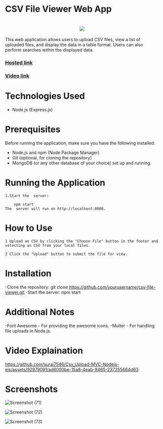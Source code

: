 ﻿# CSV File Viewer Web App

<h1 align="center">
    <img src="https://readme-typing-svg.herokuapp.com?color=68B587&lines=CSV-upload!&center=true&size=30">
  </a>
</h1>

This web application allows users to upload CSV files, view a list of uploaded files, and display the data in a table format. Users can also perform searches within the displayed data.
### [Hosted link](https://csv-upload-ksqu.onrender.com)
### [Video link](https://drive.google.com/file/d/1h_elrWFkdGyIlbaEoEavY1dDfYrPEI7Y/view?usp=drive_link)
# Technologies Used

- Node.js (Express.js)

# Prerequisites

Before running the application, make sure you have the following installed:

- Node.js and npm (Node Package Manager)
- Git (optional, for cloning the repository)
- MongoDB (or any other database of your choice) set up and running.



# Running the Application

    1.Start the  server:

        npm start
    The  server will run on http://localhost:8000.

# How to Use

    1 Upload an CSV by clicking the "Choose File" button in the footer and selecting an CSV from your local files.

    2 Click the "Upload" button to submit the file for view.

# Installation

-Clone the repository:
git clone https://github.com/yourusername/csv-file-viewer.git
-Start the server:
npm start

# Additional Notes

-Font Awesome - For providing the awesome icons.
-Multer - For handling file uploads in Node.js.

# Video Explaination

https://github.com/suraj7546/Csv_Upload-MVC-Nodejs-ejs/assets/92979091/ad6000be-15a8-4eab-9465-237255664d63

# Screenshots

![Screenshot (71)](https://github.com/suraj7546/Csv_Upload-MVC-Nodejs-ejs/assets/92979091/18745592-1dbd-49df-ac5a-8fb494259905)

![Screenshot (72)](https://github.com/suraj7546/Csv_Upload-MVC-Nodejs-ejs/assets/92979091/2a51edac-95e0-40ca-a6d3-5e8cea77c047)

![Screenshot (73)](https://github.com/suraj7546/Csv_Upload-MVC-Nodejs-ejs/assets/92979091/f642f5dc-f5e1-420e-8d32-72bbf9698800)


